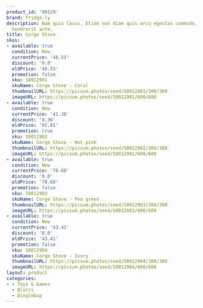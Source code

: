 ```yaml
---
product_id: '00129'
brand: Fridge.ly
description: Nam quis lacus. Etiam non diam quis arcu egestas commodo. Fusce porttitor
  hendrerit ante.
title: Corge Stove
skus:
- available: true
  condition: New
  currentPrice: '46.53'
  discount: '0.0'
  oldPrice: '46.53'
  promotion: false
  sku: S0012901
  skuName: Corge Stove - Coral
  thumbnailURL: https://picsum.photos/seed/S0012901/300/300
  imageURL: https://picsum.photos/seed/S0012901/600/600
- available: true
  condition: New
  currentPrice: '41.38'
  discount: '0.36'
  oldPrice: '65.01'
  promotion: true
  sku: S0012902
  skuName: Corge Stove - Hot pink
  thumbnailURL: https://picsum.photos/seed/S0012902/300/300
  imageURL: https://picsum.photos/seed/S0012902/600/600
- available: true
  condition: New
  currentPrice: '70.68'
  discount: '0.0'
  oldPrice: '70.68'
  promotion: false
  sku: S0012903
  skuName: Corge Stove - Pea green
  thumbnailURL: https://picsum.photos/seed/S0012903/300/300
  imageURL: https://picsum.photos/seed/S0012903/600/600
- available: true
  condition: New
  currentPrice: '43.41'
  discount: '0.0'
  oldPrice: '43.41'
  promotion: false
  sku: S0012904
  skuName: Corge Stove - Ivory
  thumbnailURL: https://picsum.photos/seed/S0012904/300/300
  imageURL: https://picsum.photos/seed/S0012904/600/600
layout: product
categories:
- - Toys & Games
  - Blurri
  - Dinglebop
---
```

